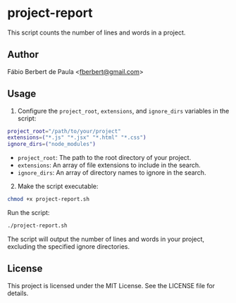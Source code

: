 # project-report

This script counts the number of lines and words in a project.

## Author

Fábio Berbert de Paula \<fberbert@gmail.com>

## Usage

1. Configure the `project_root`, `extensions`, and `ignore_dirs` variables in the script:

```bash
project_root="/path/to/your/project"
extensions=("*.js" "*.jsx" "*.html" "*.css")
ignore_dirs=("node_modules")
```

* `project_root`: The path to the root directory of your project.
* `extensions`: An array of file extensions to include in the search.
* `ignore_dirs`: An array of directory names to ignore in the search.

2. Make the script executable:

```bash
chmod +x project-report.sh
```

Run the script:

```bash
./project-report.sh
```

The script will output the number of lines and words in your project, excluding the specified ignore directories.

## License

This project is licensed under the MIT License. See the LICENSE file for details.
